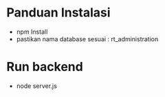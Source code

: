 #  Panduan Instalasi
- npm Install
- pastikan nama database sesuai : rt_administration
#  Run backend
- node server.js
